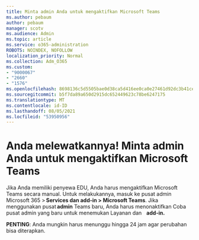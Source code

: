 ```yaml
---
title: Minta admin Anda untuk mengaktifkan Microsoft Teams
ms.author: pebaum
author: pebaum
manager: scotv
ms.audience: Admin
ms.topic: article
ms.service: o365-administration
ROBOTS: NOINDEX, NOFOLLOW
localization_priority: Normal
ms.collection: Adm_O365
ms.custom:
- "9000067"
- "2660"
- "1576"
ms.openlocfilehash: 8698136c5d5505bae0d38ca5d416ee0ca0e27461d92dc3b41ce029cb383abfb8
ms.sourcegitcommit: b5f7da89a650d2915dc652449623c78be6247175
ms.translationtype: MT
ms.contentlocale: id-ID
ms.lasthandoff: 08/05/2021
ms.locfileid: "53950956"
---
```

# <a name="youre-missing-out-ask-your-admin-to-enable-microsoft-teams"></a>Anda melewatkannya! Minta admin Anda untuk mengaktifkan Microsoft Teams

Jika Anda memiliki penyewa EDU, Anda harus mengaktifkan Microsoft Teams secara manual. Untuk melakukannya, masuk ke pusat admin Microsoft 365 > **Services dan add-in > Microsoft Teams**. Jika menggunakan pusat **admin** Teams baru, Anda harus menonaktifkan Coba pusat admin yang baru untuk menemukan Layanan dan    **add-in.** 

**PENTING**: Anda mungkin harus menunggu hingga 24 jam agar perubahan bisa diterapkan.